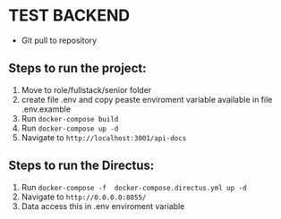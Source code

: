 # TEST BACKEND 
- Git pull to repository
## Steps to run the project:
1. Move to role/fullstack/senior folder
2. create file .env and copy peaste enviroment variable available in file .env.examble
4. Run `docker-compose build`
5. Run `docker-compose up -d`
5. Navigate to `http://localhost:3001/api-docs`
## Steps to run the Directus:
1. Run `docker-compose -f  docker-compose.directus.yml up -d`
2. Navigate to `http://0.0.0.0:8055/`
3. Data access this in .env enviroment variable

